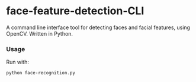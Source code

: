 # face-feature-detection-CLI

A command line interface tool for detecting faces and facial features, using OpenCV. Written in Python.

### Usage

Run with:
```bash
python face-recognition.py
```
